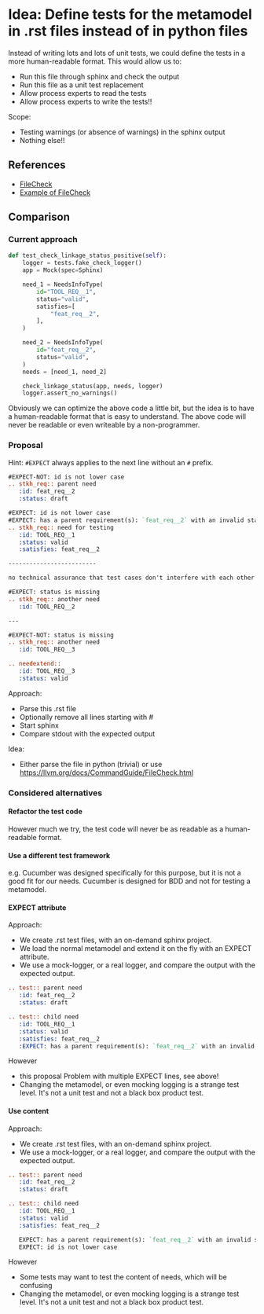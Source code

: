 # Idea: Define tests for the metamodel in .rst files instead of in python files

Instead of writing lots and lots of unit tests, we could define the tests in a more human-readable format.
This would allow us to:
* Run this file through sphinx and check the output
* Run this file as a unit test replacement
* Allow process experts to read the tests
* Allow process experts to write the tests!!

Scope:
* Testing warnings (or absence of warnings) in the sphinx output
* Nothing else!!

## References

* [FileCheck](https://llvm.org/docs/CommandGuide/FileCheck.html)
* [Example of FileCheck](https://github.com/llvm/llvm-project/blob/main/clang-tools-extra/test/clang-tidy/checkers/bugprone/chained-comparison.cpp)


## Comparison

### Current approach

```python
def test_check_linkage_status_positive(self):
    logger = tests.fake_check_logger()
    app = Mock(spec=Sphinx)

    need_1 = NeedsInfoType(
        id="TOOL_REQ__1",
        status="valid",
        satisfies=[
            "feat_req__2",
        ],
    )

    need_2 = NeedsInfoType(
        id="feat_req__2",
        status="valid",
    )
    needs = [need_1, need_2]

    check_linkage_status(app, needs, logger)
    logger.assert_no_warnings()
```

Obviously we can optimize the above code a little bit, but the idea is to have a human-readable format that is easy to understand.
The above code will never be readable or even writeable by a non-programmer.


### Proposal

Hint: `#EXPECT` always applies to the next line without an `#` prefix.

```rst
#EXPECT-NOT: id is not lower case
.. stkh_req:: parent need
   :id: feat_req__2
   :status: draft

#EXPECT: id is not lower case
#EXPECT: has a parent requirement(s): `feat_req__2` with an invalid status.
.. stkh_req:: need for testing
   :id: TOOL_REQ__1
   :status: valid
   :satisfies: feat_req__2

-------------------------

no technical assurance that test cases don't interfere with each other!

#EXPECT: status is missing
.. stkh_req:: another need
   :id: TOOL_REQ__2

---

#EXPECT-NOT: status is missing
.. stkh_req:: another need
   :id: TOOL_REQ__3

.. needextend::
   :id: TOOL_REQ__3
   :status: valid
```

Approach:
* Parse this .rst file
* Optionally remove all lines starting with #
* Start sphinx
* Compare stdout with the expected output

Idea:
* Either parse the file in python (trivial) or use https://llvm.org/docs/CommandGuide/FileCheck.html


### Considered alternatives

#### Refactor the test code
However much we try, the test code will never be as readable as a human-readable format.

#### Use a different test framework
e.g. Cucumber was designed specifically for this purpose, but it is not a good fit for our needs. Cucumber is designed for BDD and not for testing a metamodel.


#### EXPECT attribute

Approach:
* We create .rst test files, with an on-demand sphinx project.
* We load the normal metamodel and extend it on the fly with an EXPECT attribute.
* We use a mock-logger, or a real logger, and compare the output with the expected output.

```rst
.. test:: parent need
   :id: feat_req__2
   :status: draft

.. test:: child need
   :id: TOOL_REQ__1
   :status: valid
   :satisfies: feat_req__2
   :EXPECT: has a parent requirement(s): `feat_req__2` with an invalid status., id is not lower case
```

However
* this proposal Problem with multiple EXPECT lines, see above!
* Changing the metamodel, or even mocking logging is a strange test level. It's not a unit test and not a black box product test.


#### Use content

Approach:
* We create .rst test files, with an on-demand sphinx project.
* We use a mock-logger, or a real logger, and compare the output with the expected output.


```rst
.. test:: parent need
   :id: feat_req__2
   :status: draft

.. test:: child need
   :id: TOOL_REQ__1
   :status: valid
   :satisfies: feat_req__2

   EXPECT: has a parent requirement(s): `feat_req__2` with an invalid status.
   EXPECT: id is not lower case
```


However
* Some tests may want to test the content of needs, which will be confusing
* Changing the metamodel, or even mocking logging is a strange test level. It's not a unit test and not a black box product test.
